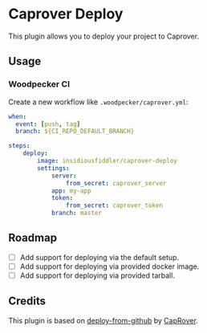 # Caprover Deploy

This plugin allows you to deploy your project to Caprover.

## Usage

### Woodpecker CI

Create a new workflow like `.woodpecker/caprover.yml`:

```yaml
when:
  event: [push, tag]
  branch: ${CI_REPO_DEFAULT_BRANCH}

steps:
    deploy:
        image: insidiousfiddler/caprover-deploy
        settings:
            server:
                from_secret: caprover_server
            app: my-app
            token:
                from_secret: caprover_token
            branch: master
```

## Roadmap

- [ ] Add support for deploying via the default setup.
- [ ] Add support for deploying via provided docker image.
- [ ] Add support for deploying via provided tarball.

## Credits

This plugin is based on [deploy-from-github](https://github.com/caprover/deploy-from-github) by [CapRover](https://caprover.com/).
